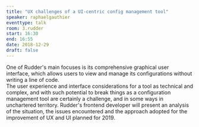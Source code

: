 ```yaml
---
title: "UX challenges of a UI-centric config management tool"
speaker: raphaelgauthier
eventtype: talk
room: 3.rudder
start: 16:30
end: 16:55
date: 2018-12-29
draft: false
---
```


One of Rudder's main focuses is its comprehensive graphical user interface,
which allows users to view and manage its configurations without writing a line of code.  
The user experience and interface considerations for a tool as technical and complex,
and with such potential to break things as a configuration management tool are certainly a challenge,
and in some ways in unchartered territory. Rudder's frontend developer will present an analysis of the situation,
the issues encountered and the approach adopted for the improvement of UX and UI planned for 2019.  

